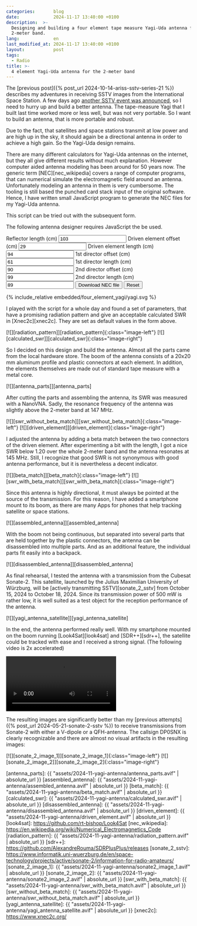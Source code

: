 ```yaml
---
categories:       blog
date:             2024-11-17 13:40:00 +0100
description:  >-
  Designing and building a four element tape measure Yagi-Uda antenna for the
  2-meter band.
lang:             en
last_modified_at: 2024-11-17 13:40:00 +0100
layout:           post
tags:
  - Radio
title: >-
  4 element Yagi-Uda antenna for the 2-meter band
---
```


The [previous post]({% post_url 2024-10-14-ariss-sstv-series-21 %})
describes my adventures in receiving SSTV images from the International Space
Station.
A few days ago [another SSTV event was announced][announcement], so I need to
hurry up and build a better antenna.
The tape-measure Yagi that I built last time worked more or less well, but was
not very portable.
So I want to build an antenna, that is more portable and robust.

Due to the fact, that satellites and space stations transmit at low power and
are high up in the sky, it should again be a directional antenna in order to
achieve a high gain.
So the Yagi-Uda design remains.

There are many different calculators for Yagi-Uda antennas on the internet, but
they all give different results without much explanation.
However computer aided antenna modeling has been around for 50 years now.
The generic term [NEC][nec_wikipedia] covers a range of computer programs,
that can numerical simulate the electromagnetic field around an antenna.
Unfortunately modeling an antenna in them is very cumbersome.
The tooling is still based the punched card stack input of the original software.
Hence, I have written small JavaScript program to generate the NEC files for my
Yagi-Uda antenna.

This script can be tried out with the subsequent form.

<noscript>
  <p>The following antenna designer requires JavaScript the be used.</p>
</noscript>

<form id="four_element_yagi_form">
  <label>
    Reflector length (cm)
    <input id="reflector_length" type="number" min="0" value="103" />
  </label>
  <label>
    Driven element offset (cm)
    <input id="driven_element_offset" type="number" min="0" value="29" />
  </label>
  <label>
    Driven element length (cm)
    <input id="driven_element_length" type="number" min="0" value="94" />
  </label>
  <label>
    1st director offset (cm)
    <input id="director_1_offset" type="number" min="0" value="61" />
  </label>
  <label>
    1st director length (cm)
    <input id="director_1_length" type="number" min="0" value="90" />
  </label>
  <label>
    2nd director offset (cm)
    <input id="director_2_offset" type="number" min="0" value="99" />
  </label>
  <label>
    2nd director length (cm)
    <input id="director_2_length" type="number" min="0" value="89" />
  </label>

  <input id="download_button" type="Button" value="Download NEC file" />
  <input id="reset_button" type="reset" value="Reset" />
</form>

{% include_relative embedded/four_element_yagi/yagi.svg %}

I played with the script for a whole day and found a set of parameters,
that have a promising radiation pattern and give an acceptable calculated SWR in
[Xnec2c][xnec2c].
They are set as default values in the form above.

[![][radiation_pattern]][radiation_pattern]{:class="image-left"}
[![][calculated_swr]][calculated_swr]{:class="image-right"}

So I decided on this design and build the antenna.
Almost all the parts came from the local hardware store.
The boom of the antenna consists of a 20x20 mm aluminum profile and plastic
connectors at each element.
In addition, the elements themselves are made out of standard tape measure with a
metal core.

[![][antenna_parts]][antenna_parts]

After cutting the parts and assembling the antenna, its SWR was measured with a
NanoVNA.
Sadly, the resonance frequency of the antenna was slightly above the 2-meter band
at 147 MHz.

[![][swr_without_beta_match]][swr_without_beta_match]{:class="image-left"}
[![][driven_element]][driven_element]{:class="image-right"}

I adjusted the antenna by adding a beta match between the two connectors of the
driven element.
After experimenting a bit with the length, I got a nice SWR below 1.20 over the
whole 2-meter band and the antenna resonates at 145 MHz.
Still, I recognize that good SWR is not synonymous with good antenna performance,
but it is nevertheless a decent indicator.

[![][beta_match]][beta_match]{:class="image-left"}
[![][swr_with_beta_match]][swr_with_beta_match]{:class="image-right"}

Since this antenna is highly directional, it must always be pointed at the source
of the transmission.
For this reason, I have added a smartphone mount to its boom, as there are many
Apps for phones that help tracking satellite or space stations.

[![][assembled_antenna]][assembled_antenna]

With the boom not being continuous, but separated into several parts that are
held together by the plastic connectors, the antenna can be disassembled into
multiple parts.
And as an additional feature, the individual parts fit easily into a backpack.

[![][disassembled_antenna]][disassembled_antenna]

As final rehearsal, I tested the antenna with a transmission from the Cubesat
Sonate-2.
This satellite, launched by the Julius Maximilian University of Würzburg, will
be [actively transmitting SSTV][sonate_2_sstv] from October 15, 2024 to October
18, 2024.
Since its transmission power of 500 mW is rather low, it is well suited as a test
object for the reception performance of the antenna.

[![][yagi_antenna_satellite]][yagi_antenna_satellite]

In the end, the antenna performed really well.
With my smartphone mounted on the boom running [Look4Sat][look4sat] and
[SDR++][sdr++], the satellite could be tracked with ease and I received a strong
signal.
(The following video is 2x accelerated)

<video controls loop>
  <source src="{{ "assets/2024-11-yagi-antenna/recording.webm" | absolute_url }}" type="video/webm">
  Your browser does not support the video tag.
</video>

The resulting images are significantly better than my
[previous attempts]({% post_url 2024-05-21-sonate-2-sstv %})
to receive transmissions from Sonate-2 with either a V-dipole or a QFH-antenna.
The callsign DP0SNX is clearly recognizable and there are almost no visual
artifacts in the resulting images:

[![][sonate_2_image_1]][sonate_2_image_1]{:class="image-left"}
[![][sonate_2_image_2]][sonate_2_image_2]{:class="image-right"}

<script src="{{ "assets/2024-11-yagi-antenna/yagi_designer.js" | absolute_url }}"></script>

  [announcement]: https://old.reddit.com/r/amateursatellites/comments/1gl81mo/here_comes_another_sstv_event_ariss_will_conduct/
  [antenna_parts]: {{ "assets/2024-11-yagi-antenna/antenna_parts.avif" | absolute_url }}
  [assembled_antenna]: {{ "assets/2024-11-yagi-antenna/assembled_antenna.avif" | absolute_url }}
  [beta_match]: {{ "assets/2024-11-yagi-antenna/beta_match.avif" | absolute_url }}
  [calculated_swr]: {{ "assets/2024-11-yagi-antenna/calculated_swr.avif" | absolute_url }}
  [disassembled_antenna]: {{ "assets/2024-11-yagi-antenna/disassembled_antenna.avif" | absolute_url }}
  [driven_element]: {{ "assets/2024-11-yagi-antenna/driven_element.avif" | absolute_url }}
  [look4sat]: https://github.com/rt-bishop/Look4Sat
  [nec_wikipedia]: https://en.wikipedia.org/wiki/Numerical_Electromagnetics_Code
  [radiation_pattern]: {{ "assets/2024-11-yagi-antenna/radiation_pattern.avif" | absolute_url }}
  [sdr++]: https://github.com/AlexandreRouma/SDRPlusPlus/releases
  [sonate_2_sstv]: https://www.informatik.uni-wuerzburg.de/en/space-technology/projects/active/sonate-2/information-for-radio-amateurs/
  [sonate_2_image_1]: {{ "assets/2024-11-yagi-antenna/sonate2_image_1.avif" | absolute_url }}
  [sonate_2_image_2]: {{ "assets/2024-11-yagi-antenna/sonate2_image_2.avif" | absolute_url }}
  [swr_with_beta_match]: {{ "assets/2024-11-yagi-antenna/swr_with_beta_match.avif" | absolute_url }}
  [swr_without_beta_match]: {{ "assets/2024-11-yagi-antenna/swr_without_beta_match.avif" | absolute_url }}
  [yagi_antenna_satellite]: {{ "assets/2024-11-yagi-antenna/yagi_antenna_satellite.avif" | absolute_url }}
  [xnec2c]: https://www.xnec2c.org/
